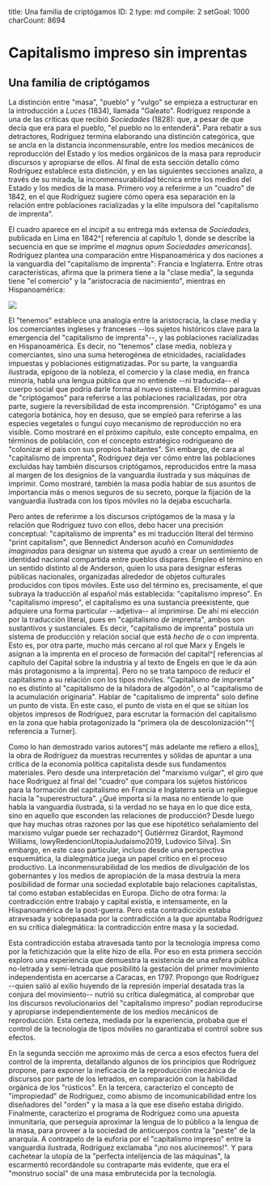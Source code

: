title:          Una familia de criptógamos
ID:             2
type:           md
compile:        2
setGoal:        1000
charCount:      8694


# Capitalismo impreso sin imprentas

## Una familia de criptógamos

La distinción entre "masa", "pueblo" y "vulgo" se empieza a estructurar en la introducción a *Luces* (1834), llamada "Galeato". Rodríguez responde a una de las críticas que recibió *Sociedades* (1828): que, a pesar de que decía que era para el pueblo, "el pueblo no lo entenderá". Para rebatir a sus detractores, Rodríguez termina elaborando una distinción categórica, que se ancla en la distancia inconmensurable, entre los medios mecánicos de reproducción del Estado y los medios orgánicos de la masa para reproducir discursos y apropiarse de ellos. Al final de esta sección detallo cómo Rodríguez establece esta distinción, y en las siguientes secciones analizo, a través de su mirada, la inconmensurabilidad técnica entre los medios del Estado y los medios de la masa. Primero voy a referirme a un "cuadro" de 1842, en el que Rodríguez sugiere cómo opera esa separación en la relación entre poblaciones racializadas y la elite impulsora del "capitalismo de imprenta". 

El cuadro aparece en el *incipit* a su entrega más extensa de *Sociedades*, publicada en Lima en 1842^[ referencia al capítulo 1, donde se describe la secuencia en que se imprime el *magnus opum* *Sociedades americanas*]. Rodríguez plantea una comparación entre Hispanoamérica y dos naciones a la vanguardia del "capitalismo de imprenta": Francia e Inglaterra. Entre otras características, afirma que la primera tiene a la "clase media", la segunda tiene "el comercio" y la "aristocracia de nacimiento", mientras en Hispanoamérica:

![](file:///home/febres/Pictures/Screenshots/jentuza.png)

<!--Con este cuadro me iré adentrando en la crítica de Rodríguez al "capitalismo de imprenta", y en esa media iré detallando los elementos léxicos de su abigarrada composición textual. Por ahora me refiero solo al--> El "tenemos" establece una analogía entre la aristocracia, la clase media y los comerciantes ingleses y franceses --los sujetos históricos clave para la emergencia del "capitalismo de imprenta"--, y las poblaciones racializadas en Hispanoamérica. Es decir, no "tenemos" clase media, nobleza y comerciantes, sino una suma heterogénea de etnicidades, racialidades impuestas y poblaciones estigmatizadas. Por su parte, la vanguardia ilustrada, epígono de la nobleza, el comercio y la clase media, en franca minoría, habla una lengua pública que no entiende --ni traducida-- el cuerpo social que podría darle forma al nuevo sistema. El término paraguas de "criptógamos" para referirse a las poblaciones racializadas, por otra parte, sugiere la reversibilidad de esta incomprensión. "Criptógamo" es una categoría botánica, hoy en desuso, que se empleó para referirse a las especies vegetales o fungui cuyo mecanismo de reproducción no era visible. Como mostraré en el próximo capítulo, este concepto empalma, en términos de población, con el concepto estratégico rodrigueano de "colonizar el país con sus propios habitantes". Sin embargo, de cara al "capitalismo de imprenta", Rodríguez deja ver cómo entre las poblaciones excluidas hay  también discursos criptógamos, reproducidos entre la masa al margen de los designios de la vanguardia ilustrada y sus máquinas de imprimir. Como mostraré, también la masa podía hablar de sus asuntos de importancia más o menos seguros de su secreto, porque la fijación de la vanguardia ilustrada con los tipos móviles no la dejaba escucharla.

Pero antes de referirme a los discursos criptógamos de la masa y la relación que Rodríguez tuvo con ellos, debo hacer una precisión conceptual: "capitalismo de imprenta" es mi traducción literal del término "print capitalism", que Bennedict Anderson acuñó en *Comunidades imaginadas* para designar un sistema que ayudó a crear un sentimiento de identidad nacional compartida entre pueblos dispares.  Empleo el término en un sentido distinto al de Anderson, quien lo usa para designar esferas públicas nacionales, organizadas alrededor de objetos culturales producidos con tipos móviles. Este uso del término es, precisamente, el que subraya la traducción al español más establecida: "capitalismo impreso". En "capitalismo impreso", el capitalismo es una sustancia preexistente, que adquiere una forma particular --adjetiva-- al imprimirse. De ahí mi elección por la traducción literal, pues en "capitalismo *de* imprenta", ambos son sustantivos y sustanciales. Es decir, "capitalismo de imprenta" postula un sistema de producción y relación social que está *hecho de* o *con* imprenta. Esto es, por otra parte, mucho más cercano al rol que Marx y Engels le asignan a la imprenta en el proceso de formación del capital^[ referencias al capítulo del Capital sobre la industria y al texto de Engels en que le da aún más protagonismo a la imprenta]. Pero no se trata tampoco de reducir el capitalismo a su relación con los tipos móviles. "Capitalismo de imprenta" no es distinto al "capitalismo de la hiladora de algodón", o al "capitalismo de la acumulación originaria". Hablar de "capitalismo de imprenta" solo define un punto de vista. En este caso, el punto de vista en el que se sitúan los objetos impresos de Rodríguez, para escrutar la formación del capitalismo en la zona que había protagonizado la "primera ola de descolonización"^[ referencia a Turner]. 

Como lo han demostrado varios autores^[ más adelante me refiero a ellos], la obra de Rodríguez da muestras recurrentes y sólidas de apuntar a una crítica de la economía política capitalista desde sus fundamentos materiales. Pero desde una interpretación del "marxismo vulgar", el giro que hace Rodríguez al final del "cuadro" que compara los sujetos históricos para la formación del capitalismo en Francia e Inglaterra sería un repliegue hacia la "superestructura". ¿Qué importa si la masa no entiende lo que habla la vanguardia ilustrada, si la verdad no se haya en lo que dice esta, sino en aquello que esconden las relaciones de producción? Desde luego que hay muchas otras razones por las que ese hipotético señalamiento del marxismo vulgar puede ser rechazado^[ Gutiérrrez Girardot, Raymond Williams, lowyRedencionUtopiaJudaismo2019, Ludovico Silva]. Sin embargo, en este caso particular, incluso desde una perspectiva esquemática, la dialegmática juega un papel crítico en el proceso productivo. La inconmensurabilidad de los medios de divulgación de los gobernantes y los medios de apropiación de la masa destruía la mera posibilidad de formar una sociedad explotable bajo relaciones capitalistas, tal como estaban establecidas en Europa. Dicho de otra forma: la contradicción entre trabajo y capital existía, e intensamente, en la Hispanoamérica de la post-guerra. Pero esta contradicción estaba atravesada y sobrepasada por la contradicción a la que apuntaba Rodríguez en su crítica dialegmática: la contradicción entre masa y la sociedad. 

Esta contradicción estaba atravesada tanto por la tecnología impresa como por la fetichización que la elite hizo de ella. Por eso en esta primera sección exploro una experiencia que demuestra la existencia de una esfera pública no-letrada y semi-letrada que posibilitó la gestación del primer movimiento independentista en acercarse a Caracas, en 1797. Propongo que Rodríguez --quien salió al exilio huyendo de la represión imperial desatada tras la conjura del movimiento-- nutrió su crítica dialegmática, al comprobar que los discursos revolucionarios del "capitalismo impreso" podían reproducirse y apropiarse independientemente de los medios mecánicos de reproducción. Esta certeza, mediada por la experiencia, probaba que el control de la tecnología de tipos móviles no garantizaba el control sobre sus efectos. 

En la segunda sección me aproximo más de cerca a esos efectos fuera del control de la imprenta, detallando algunos de los principios que Rodríguez propone, para exponer la ineficacia de la reproducción mecánica de discursos por parte de los letrados, en comparación con la habilidad orgánica de los "rústicos". En la tercera, caracterizo el concepto de "impropiedad" de Rodríguez, como abismo de incomunicabilidad entre los diseñadores del "orden" y la masa a la que ese diseño estaba dirigido. Finalmente, caracterizo el programa de Rodríguez como una apuesta inmunitaria, que perseguía aproximar la lengua de lo público a la lengua de la masa, para proveer a la sociedad de anticuerpos contra la "peste" de la anarquía. A contrapelo de la euforia por el "capitalismo impreso" entre la vanguardia ilustrada, Rodríguez exclamaba "¡no nos alucinemos!". Y para cachetear la utopía de la "perfecta intelijencia de las máquinas", la escarmentó recordándole su contraparte más evidente, que era el "monstruo social" de una masa embrutecida por la tecnología.